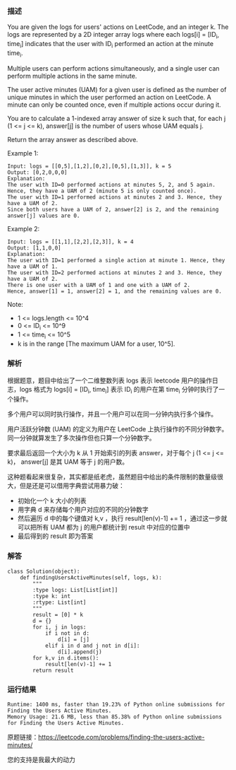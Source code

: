 


### 描述


You are given the logs for users' actions on LeetCode, and an integer k. The logs are represented by a 2D integer array logs where each logs[i] = [ID<sub>i</sub>, time<sub>i</sub>] indicates that the user with ID<sub>i</sub> performed an action at the minute time<sub>i</sub>.

Multiple users can perform actions simultaneously, and a single user can perform multiple actions in the same minute.

The user active minutes (UAM) for a given user is defined as the number of unique minutes in which the user performed an action on LeetCode. A minute can only be counted once, even if multiple actions occur during it.

You are to calculate a 1-indexed array answer of size k such that, for each j (1 <= j <= k), answer[j] is the number of users whose UAM equals j.

Return the array answer as described above.
        


Example 1:

	Input: logs = [[0,5],[1,2],[0,2],[0,5],[1,3]], k = 5
	Output: [0,2,0,0,0]
	Explanation:
	The user with ID=0 performed actions at minutes 5, 2, and 5 again. Hence, they have a UAM of 2 (minute 5 is only counted once).
	The user with ID=1 performed actions at minutes 2 and 3. Hence, they have a UAM of 2.
	Since both users have a UAM of 2, answer[2] is 2, and the remaining answer[j] values are 0.

	
Example 2:

	Input: logs = [[1,1],[2,2],[2,3]], k = 4
	Output: [1,1,0,0]
	Explanation:
	The user with ID=1 performed a single action at minute 1. Hence, they have a UAM of 1.
	The user with ID=2 performed actions at minutes 2 and 3. Hence, they have a UAM of 2.
	There is one user with a UAM of 1 and one with a UAM of 2.
	Hence, answer[1] = 1, answer[2] = 1, and the remaining values are 0.






Note:

* 1 <= logs.length <= 10^4
* 0 <= ID<sub>i</sub> <= 10^9
* 1 <= time<sub>i</sub> <= 10^5
* k is in the range [The maximum UAM for a user, 10^5].


### 解析

根据题意，题目中给出了一个二维整数列表 logs 表示 leetcode 用户的操作日志，logs 格式为 logs[i] = [ID<sub>i</sub>, time<sub>i</sub>] 表示 ID<sub>i</sub> 的用户在第 time<sub>i</sub> 分钟时执行了一个操作。

多个用户可以同时执行操作，并且一个用户可以在同一分钟内执行多个操作。

用户活跃分钟数 (UAM) 的定义为用户在 LeetCode 上执行操作的不同分钟数字。 同一分钟就算发生了多次操作但也只算一个分钟数字。

要求最后返回一个大小为 k 从 1 开始索引的列表 answer，对于每个 j (1 <= j <= k)， answer[j] 是其 UAM 等于 j 的用户数。

这种题看起来很复杂，其实都是纸老虎，虽然题目中给出的条件限制的数量级很大，但是还是可以借用字典尝试用暴力破：
* 初始化一个 k 大小的列表
* 用字典 d 来存储每个用户对应的不同的分钟数字
* 然后遍历 d 中的每个键值对 k,v ，执行 result[len(v)-1] += 1 ，通过这一步就可以把所有 UAM 都为 j 的用户都统计到 result 中对应的位置中
* 最后得到的 result 即为答案




### 解答
				
	class Solution(object):
	    def findingUsersActiveMinutes(self, logs, k):
	        """
	        :type logs: List[List[int]]
	        :type k: int
	        :rtype: List[int]
	        """
	        result = [0] * k
	        d = {}
	        for i, j in logs:
	            if i not in d:
	                d[i] = [j]
	            elif i in d and j not in d[i]:
	                d[i].append(j)
	        for k,v in d.items():
	            result[len(v)-1] += 1
	        return result

            	      
			
### 运行结果

	Runtime: 1400 ms, faster than 19.23% of Python online submissions for Finding the Users Active Minutes.
	Memory Usage: 21.6 MB, less than 85.38% of Python online submissions for Finding the Users Active Minutes.


原题链接：https://leetcode.com/problems/finding-the-users-active-minutes/



您的支持是我最大的动力
